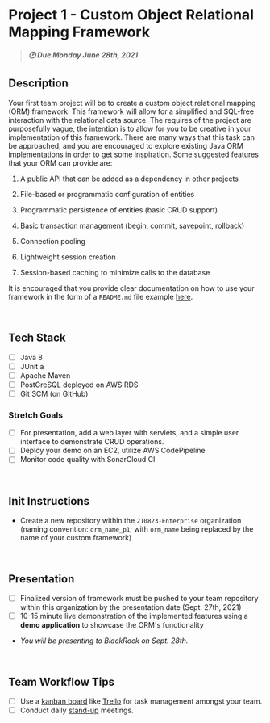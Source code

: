# Project 1 - Custom Object Relational Mapping Framework
>***:clock2: Due Monday June 28th, 2021***

## Description

Your first team project will be to create a custom object relational mapping (ORM) framework. This framework will allow for a simplified and SQL-free interaction with the relational data source. The requires of the project are purposefully vague, the intention is to allow for you to be creative in your implementation of this framework. There are many ways that this task can be approached, and you are encouraged to explore existing Java ORM implementations in order to get some inspiration. Some suggested features that your ORM can provide are:

1. A public API that can be added as a dependency in other projects

2. File-based or programmatic configuration of entities

3. Programmatic persistence of entities (basic CRUD support)

4. Basic transaction management (begin, commit, savepoint, rollback)

5. Connection pooling

6. Lightweight session creation

7. Session-based caching to minimize calls to the database

It is encouraged that you provide clear documentation on how to use your framework in the form of a `README.md` file example [here](https://github.com/210823-Enterprise/demos/blob/main/week4/p1-sample-readme.md).

<br>

## Tech Stack
- [ ] Java 8
- [ ] JUnit a
- [ ] Apache Maven
- [ ] PostGreSQL deployed on AWS RDS
- [ ] Git SCM (on GitHub)

### Stretch Goals
- [ ] For presentation, add a web layer with servlets, and a simple user interface to demonstrate CRUD operations.
- [ ] Deploy your demo on an EC2, utilize AWS CodePipeline
- [ ] Monitor code quality with SonarCloud CI

<br>

## Init Instructions
- Create a new repository within the `210823-Enterprise` organization (naming convention: `orm_name_p1`; with `orm_name` being replaced by the name of your custom framework)

<br>

## Presentation
- [ ] Finalized version of framework must be pushed to your team repository within this organization by the presentation date (Sept. 27th, 2021)
- [ ] 10-15 minute live demonstration of the implemented features using a **demo application** to showcase the ORM's functionality
- *You will be presenting to BlackRock on Sept. 28th.*

<br>

## Team Workflow Tips
- [ ] Use a [kanban board](https://www.atlassian.com/agile/kanban/boards) like [Trello](https://trello.com/en-US) for task management amongst your team.
- [ ] Conduct daily [stand-up](https://www.atlassian.com/agile/scrum/standups) meetings.   

